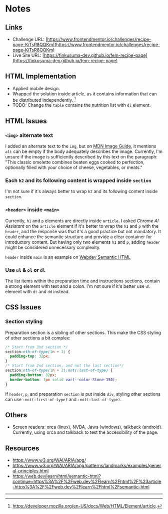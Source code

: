 # Notes

## Links

- Challenge URL: [https://www.frontendmentor.io/challenges/recipe-page-KiTsR8QQKm](https://www.frontendmentor.io/challenges/recipe-page-KiTsR8QQKm)
- Live Site URL: [https://finkusuma-dev.github.io/fem-recipe-page](https://finkusuma-dev.github.io/fem-recipe-page)

## HTML Implementation

- Applied mobile design.
- Wrapped the solution inside article, as it contains information that can be distributed independently. [^1]
- TODO: Change the `table` contains the nutrition list with `dl` element.

## HTML Issues

### `<img>` alternate text

I added an alternate text to the `img`, but on [MDN Image Guide](https://developer.mozilla.org/en-US/docs/Learn_web_development/Core/Structuring_content/HTML_images#alternative_text), it mentions `alt` can be empty if the body adequately describes the image. Currently, I'm unsure if the image is sufficiently described by this text on the paragraph: "This classic omelette combines beaten eggs cooked to perfection, optionally filled with your choice of cheese, vegetables, or meats."

### Each `h2` and its following content is wrapped inside `section`

I'm not sure if it's always better to wrap `h2` and its following content inside `section`.

### `<header>` inside `<main>`

Currently, `h1` and `p` elements are directly inside `article`. I asked _Chrome AI Assistant_ on the `article` element if it's better to wrap the `h1` and `p` with the `header`, and the response was that it's a good practice but not mandatory. It could enhance the semantic structure and provide a clear container for introductory content. But having only two elements `h1` and `p`, adding `header` might be considered unnecessary complexity.

`header` inside `main` is an example on [Webdev Semantic HTML](https://web.dev/learn/html/semantic-html)

### Use `ul` & `ol` or `dl`

The list items within the preparation time and instructions sections, contain a strong element with text and a colon. I'm not sure if it's better use `dl` element with `dt` and `dd` instead.

## CSS Issues

### Section styling

Preparation section is a sibling of other sections. This make the CSS styling of other sections a bit complex:

```css
/* Start from 3nd section */
section:nth-of-type(1n + 3) {
  padding-top: 32px;
}
/* Start from 2nd section, and not the last section*/
section:nth-of-type(1n + 2):not(:last-of-type) {
  padding-bottom: 32px;
  border-bottom: 1px solid var(--color-Stone-150);
}
```

If `header`, `p`, and preparation `section` is put inside `div`, styling other sections can use `:not(:first-of-type)` and `:not(:last-of-type)`.

## Others

- Screen readers: orca (linux), NVDA, Jaws (windows), talkback (android). Currently, using orca and talkback to test the accessibility of the page.

## Resources

- https://www.w3.org/WAI/ARIA/apg/
- https://www.w3.org/WAI/ARIA/apg/patterns/landmarks/examples/general-principles.html
- https://web.dev/learn/html/semantic-html?continue=https%3A%2F%2Fweb.dev%2Flearn%2Fhtml%2F%23article-https%3A%2F%2Fweb.dev%2Flearn%2Fhtml%2Fsemantic-html

---

[^1]: https://developer.mozilla.org/en-US/docs/Web/HTML/Element/article.
